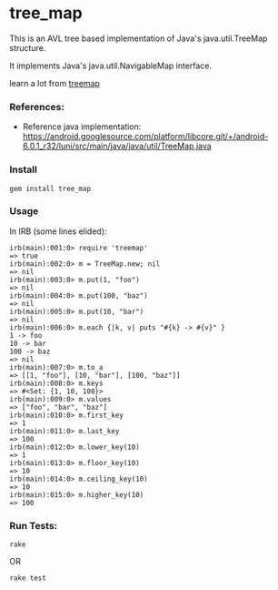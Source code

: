 # tree_map


This is an AVL tree based implementation of Java's java.util.TreeMap structure.

It implements Java's java.util.NavigableMap interface.

learn a lot from [treemap](https://github.com/davidkellis/treemap/)

### References:
- Reference java implementation: https://android.googlesource.com/platform/libcore.git/+/android-6.0.1_r32/luni/src/main/java/java/util/TreeMap.java


### Install
```
gem install tree_map
```


### Usage
In IRB (some lines elided):
```
irb(main):001:0> require 'treemap'
=> true
irb(main):002:0> m = TreeMap.new; nil
=> nil
irb(main):003:0> m.put(1, "foo")
=> nil
irb(main):004:0> m.put(100, "baz")
=> nil
irb(main):005:0> m.put(10, "bar")
=> nil
irb(main):006:0> m.each {|k, v| puts "#{k} -> #{v}" }
1 -> foo
10 -> bar
100 -> baz
=> nil
irb(main):007:0> m.to_a
=> [[1, "foo"], [10, "bar"], [100, "baz"]]
irb(main):008:0> m.keys
=> #<Set: {1, 10, 100}>
irb(main):009:0> m.values
=> ["foo", "bar", "baz"]
irb(main):010:0> m.first_key
=> 1
irb(main):011:0> m.last_key
=> 100
irb(main):012:0> m.lower_key(10)
=> 1
irb(main):013:0> m.floor_key(10)
=> 10
irb(main):014:0> m.ceiling_key(10)
=> 10
irb(main):015:0> m.higher_key(10)
=> 100
```


### Run Tests:
```
rake
```
OR
```
rake test
```

